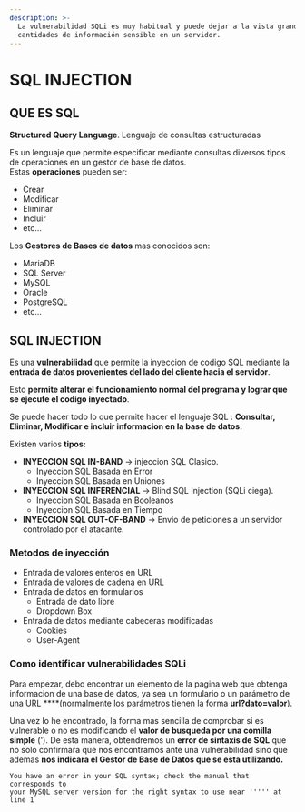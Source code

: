 ```yaml
---
description: >-
  La vulnerabilidad SQLi es muy habitual y puede dejar a la vista grandes
  cantidades de información sensible en un servidor.
---
```


# SQL INJECTION

## **QUE ES SQL**

 **Structured Query Language**. Lenguaje de consultas estructuradas

 Es un lenguaje que permite especificar mediante consultas diversos tipos de operaciones en un gestor de base de datos.  
 Estas **operaciones** pueden ser:

* Crear
* Modificar
* Eliminar
* Incluir
* etc...

 Los **Gestores de Bases de datos** mas conocidos son:

* MariaDB
* SQL Server
* MySQL
* Oracle
* PostgreSQL
* etc...

##  **SQL INJECTION**

Es una **vulnerabilidad** que permite la inyeccion de codigo SQL mediante la **entrada de datos provenientes del lado del cliente hacia el servidor**.

Esto **permite alterar el funcionamiento normal del programa y lograr que se ejecute el codigo inyectado**.

Se puede hacer todo lo que permite hacer el lenguaje SQL : **Consultar, Eliminar, Modificar e incluir informacion en la base de datos.**

Existen varios **tipos:**

* **INYECCION SQL IN-BAND** → injeccion SQL Clasico.
  * Inyeccion SQL Basada en Error
  * Inyeccion SQL Basada en Uniones
* **INYECCION SQL INFERENCIAL** → Blind SQL Injection \(SQLi ciega\).
  * Inyeccion SQL Basada en Booleanos
  * Inyeccion SQL Basada en Tiempo
* **INYECCION SQL OUT-OF-BAND** → Envio de peticiones a un servidor controlado por el atacante.

###  **Metodos de inyección**

* Entrada de valores enteros en URL
* Entrada de valores de cadena en URL
* Entrada de datos en formularios
  * Entrada de dato libre
  * Dropdown Box
* Entrada de datos mediante cabeceras modificadas
  * Cookies
  * User-Agent

###  **Como identificar vulnerabilidades SQLi**

Para empezar, debo encontrar un elemento de la pagina web que obtenga informacion de una base de datos, ya sea un formulario o un parámetro de una URL ****\(normalmente los parámetros tienen la forma **url?dato=valor**\).

Una vez lo he encontrado, la forma mas sencilla de comprobar si es vulnerable o no es modificando el **valor de busqueda por una comilla simple** \('\). De esta manera, obtendremos un **error de sintaxis de SQL** que no solo confirmara que nos encontramos ante una vulnerabilidad sino que ademas **nos indicara el Gestor de Base de Datos que se esta utilizando.**

```text
You have an error in your SQL syntax; check the manual that corresponds to 
your MySQL server version for the right syntax to use near ''''' at line 1
```

